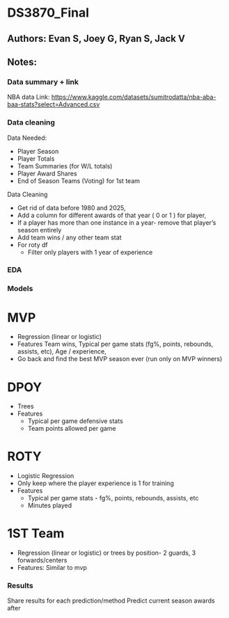 # DS3870_Final
## Authors: Evan S, Joey G, Ryan S, Jack V

## Notes:
### Data summary + link
NBA data
Link: https://www.kaggle.com/datasets/sumitrodatta/nba-aba-baa-stats?select=Advanced.csv

### Data cleaning
Data Needed:
  - Player Season
  - Player Totals
  - Team Summaries (for W/L totals)
  - Player Award Shares
  - End of Season Teams (Voting) for 1st team

Data Cleaning
- Get rid of data before 1980 and 2025,
- Add a column for different awards of that year ( 0 or 1 ) for player,
- If a player has more than one instance in a year- remove that player’s season entirely
- Add team wins / any other team stat
- For roty df
	- Filter only players with 1 year of experience

### EDA


### Models
# MVP
- Regression (linear or logistic)
- Features
    Team wins,
    Typical per game stats (fg%, points, rebounds, assists, etc),
    Age / experience,
- Go back and find the best MVP season ever (run only on MVP winners)
# DPOY
- Trees
- Features
	- Typical per game defensive stats
	- Team points allowed per game
# ROTY
- Logistic Regression
- Only keep where the player experience is 1 for training
- Features
	- Typical per game stats - fg%, points, rebounds, assists, etc
	- Minutes played
# 1ST Team
- Regression (linear or logistic) or trees by position- 2 guards, 3 forwards/centers
- Features: Similar to mvp


### Results
Share results for each prediction/method
Predict current season awards after

